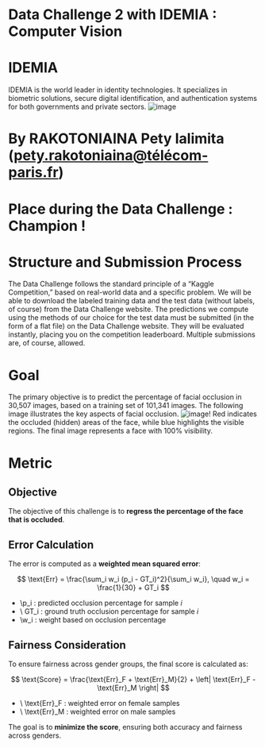# Data Challenge 2 with IDEMIA : Computer Vision

# IDEMIA 
IDEMIA is the world leader in identity technologies. It specializes in biometric solutions, secure digital identification, and authentication systems for both governments and private sectors.
![image](https://github.com/user-attachments/assets/30139190-db91-4098-97f9-105a12159ca4)

# By RAKOTONIAINA Pety Ialimita (pety.rakotoniaina@télécom-paris.fr)

# Place during the Data Challenge : Champion ! 

# Structure and Submission Process
The Data Challenge follows the standard principle of a “Kaggle Competition,” based on real-world data and a specific problem. We will be able to download the labeled training data and the test data (without labels, of course) from the Data Challenge website. The predictions we compute using the methods of our choice for the test data must be submitted (in the form of a flat file) on the Data Challenge website. They will be evaluated instantly, placing you on the competition leaderboard. Multiple submissions are, of course, allowed.

# Goal
The primary objective is to predict the percentage of facial occlusion in 30,507 images, based on a training set of 101,341 images. The following image illustrates the key aspects of facial occlusion.
![image](https://github.com/user-attachments/assets/998844b2-c83d-479a-9834-51ec9970d685)!
Red indicates the occluded (hidden) areas of the face, while blue highlights the visible regions. The final image represents a face with 100% visibility.

# Metric
## Objective  
The objective of this challenge is to **regress the percentage of the face that is occluded**.

## Error Calculation
The error is computed as a **weighted mean squared error**:

$$
\text{Err} = \frac{\sum_i w_i (p_i - GT_i)^2}{\sum_i w_i}, \quad w_i = \frac{1}{30} + GT_i
$$

- \p_i \: predicted occlusion percentage for sample *i*
- \ GT_i \: ground truth occlusion percentage for sample *i*
- \w_i \: weight based on occlusion percentage

## Fairness Consideration

To ensure fairness across gender groups, the final score is calculated as:

$$
\text{Score} = \frac{\text{Err}_F + \text{Err}_M}{2} + \left| \text{Err}_F - \text{Err}_M \right|
$$

- \ \text{Err}_F \: weighted error on female samples
- \ \text{Err}_M \: weighted error on male samples

The goal is to **minimize the score**, ensuring both accuracy and fairness across genders.
